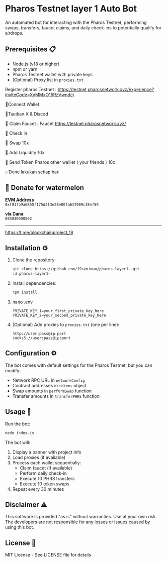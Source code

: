 # Pharos Testnet layer 1 Auto Bot

An automated bot for interacting with the Pharos Testnet, performing swaps, transfers, faucet claims, and daily check-ins to potentially qualify for airdrops.


## Prerequisites 📋

- Node.js (v18 or higher)
- npm or yarn
- Pharos Testnet wallet with private keys
- (Optional) Proxy list in `proxies.txt`


Register pharos Testnet : https://testnet.pharosnetwork.xyz/experience?inviteCode=XyMMxO15RzVwndcj 

🔲Connect Wallet 

🔲Tautkan X & Discod

🔲 Claim Faucet : Faucet https://testnet.pharosnetwork.xyz/

🔲 Check in 

🔲 Swap 10x

🔲 Add Liquidity 10x

🔲 Send Token Pharos other walllet ( your friends ) 10x

✅Done lakukan setiap hari

##  🍉 Donate for  watermelon

**EVM Address**  
`0xf01fb9a6855f175d3f3e28e00fa617009c38ef59`

**via Dana**  
`085830000502`

---
https://t.me/blockchainproject_19

## Installation ⚙️

1. Clone the repository:
   ```bash
   git clone https://github.com/19seniman/pharos-layer1-.git
   cd pharos-layer1-
   ```

2. Install dependencies:
   ```bash
   npm install
   ```

3. nano .env 
   ```
   PRIVATE_KEY_1=your_first_private_key_here
   PRIVATE_KEY_2=your_second_private_key_here
   ```

4. (Optional) Add proxies to `proxies.txt` (one per line):
   ```
   http://user:pass@ip:port
   socks5://user:pass@ip:port
   ```

## Configuration ⚙️

The bot comes with default settings for the Pharos Testnet, but you can modify:

- Network RPC URL in `networkConfig`
- Contract addresses in `tokens` object
- Swap amounts in `performSwap` function
- Transfer amounts in `transferPHRS` function

## Usage 🚀

Run the bot:
```bash
node index.js
```

The bot will:
1. Display a banner with project info
2. Load proxies (if available)
3. Process each wallet sequentially:
   - Claim faucet (if available)
   - Perform daily check-in
   - Execute 10 PHRS transfers
   - Execute 10 token swaps
4. Repeat every 30 minutes


## Disclaimer ⚠️

This software is provided "as is" without warranties. Use at your own risk. The developers are not responsible for any losses or issues caused by using this bot.

## License 📄

MIT License - See LICENSE file for details
